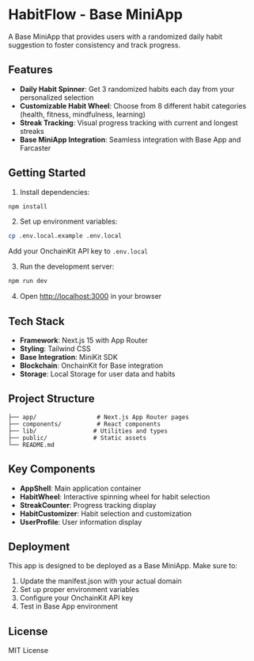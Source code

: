 # HabitFlow - Base MiniApp

A Base MiniApp that provides users with a randomized daily habit suggestion to foster consistency and track progress.

## Features

- **Daily Habit Spinner**: Get 3 randomized habits each day from your personalized selection
- **Customizable Habit Wheel**: Choose from 8 different habit categories (health, fitness, mindfulness, learning)
- **Streak Tracking**: Visual progress tracking with current and longest streaks
- **Base MiniApp Integration**: Seamless integration with Base App and Farcaster

## Getting Started

1. Install dependencies:
```bash
npm install
```

2. Set up environment variables:
```bash
cp .env.local.example .env.local
```
Add your OnchainKit API key to `.env.local`

3. Run the development server:
```bash
npm run dev
```

4. Open [http://localhost:3000](http://localhost:3000) in your browser

## Tech Stack

- **Framework**: Next.js 15 with App Router
- **Styling**: Tailwind CSS
- **Base Integration**: MiniKit SDK
- **Blockchain**: OnchainKit for Base integration
- **Storage**: Local Storage for user data and habits

## Project Structure

```
├── app/                 # Next.js App Router pages
├── components/          # React components
├── lib/                # Utilities and types
├── public/             # Static assets
└── README.md
```

## Key Components

- **AppShell**: Main application container
- **HabitWheel**: Interactive spinning wheel for habit selection
- **StreakCounter**: Progress tracking display
- **HabitCustomizer**: Habit selection and customization
- **UserProfile**: User information display

## Deployment

This app is designed to be deployed as a Base MiniApp. Make sure to:

1. Update the manifest.json with your actual domain
2. Set up proper environment variables
3. Configure your OnchainKit API key
4. Test in Base App environment

## License

MIT License
